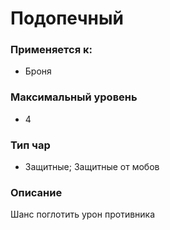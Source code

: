 # Подопечный

### Применяется к:

* Броня

### Максимальный уровень&#x20;

* 4

### Тип чар

* Защитные; Защитные от мобов

### Описание&#x20;

Шанс поглотить урон противника
